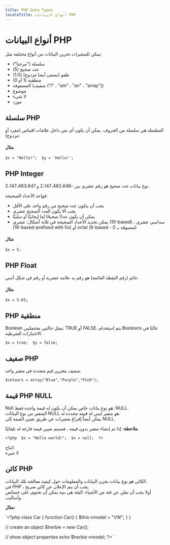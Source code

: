 ```yaml
---
title: PHP Data Types
localeTitle: أنواع البيانات PHP
---
```

# أنواع البيانات PHP

يمكن للمتغيرات تخزين البيانات من أنواع مختلفة مثل:

*   سلسلة ("مرحبا")
*   عدد صحيح (5)
*   طفو (يسمى أيضا مزدوج) (1.0)
*   منطقية (1 أو 0)
*   المصفوفة (صفيف ("I" ، "am" ، "an" ، "array"))
*   موضوع
*   لا شيء
*   مورد

## سلسلة PHP

السلسلة هي سلسلة من الحروف. يمكن أن يكون أي نص داخل علامات اقتباس (مفرد أو مزدوج):

#### مثال

 `$x = "Hello!"; 
 $y = 'Hello!'; 
` 

## PHP Integer

نوع بيانات عدد صحيح هو رقم عشري بين -2،147،483،648 و 2،147،483،647.

قواعد الأعداد الصحيحة:

*   يجب أن يتكون عدد صحيح من رقم واحد على الأقل
*   يجب ألا يكون العدد الصحيح عشري
*   يمكن أن يكون عددًا صحيحًا إما إيجابيًا أو سلبيًا
*   يمكن تحديد الأعداد الصحيحة في ثلاثة أشكال: عشري (10-based) ، سداسي عشري (16-based-prefixed with 0x) أو octal (8-based - مسبوقة بـ 0)

#### مثال

`$x = 5;`

## PHP Float

عائم (رقم النقطة العائمة) هو رقم به علامة عشرية أو رقم في شكل أسي.

#### مثال

`$x = 5.01;`

## PHP منطقية

Boolean يمثل حالتين محتملتين: TRUE أو FALSE. يتم استخدام Booleans غالبًا في الاختبارات الشرطية.

 `$x = true; 
 $y = false; 
` 

## صفيف PHP

صفيف بتخزين قيم متعددة في متغير واحد.

`$colours = array("Blue","Purple","Pink");`

## قيمة PHP NULL

Null هو نوع بيانات خاص يمكن أن يكون له قيمة واحدة فقط: NULL.  
المتغير من نوع البيانات NULL هو متغير ليس له قيمة محددة له.  
يمكن أيضاً إفراغ متغيرات عن طريق تعيين القيمة إلى NULL.

**ملاحظة:** إذا تم إنشاء متغير بدون قيمة ، فسيتم تعيين قيمة فارغة له تلقائيًا.

 `<?php 
 $x = "Hello world!"; 
 $x = null; 
 ?> 
` 

انتاج:  
لا شيء

## كائن PHP

الكائن هو نوع بيانات يخزن البيانات والمعلومات حول كيفية معالجة تلك البيانات.  
في PHP ، يجب أن يتم الإعلان عن كائن صريح.  
أولا يجب أن نعلن عن فئة من الأشياء. الفئة هي بنية يمكن أن تحتوي على خصائص وأساليب.

**مثال:**

 `<?php 
 class Car { 
    function Car() { 
        $this->model = "VW"; 
    } 
 } 
 
 // create an object 
 $herbie = new Car(); 
 
 // show object properties 
 echo $herbie->model; 
 ?> 
`